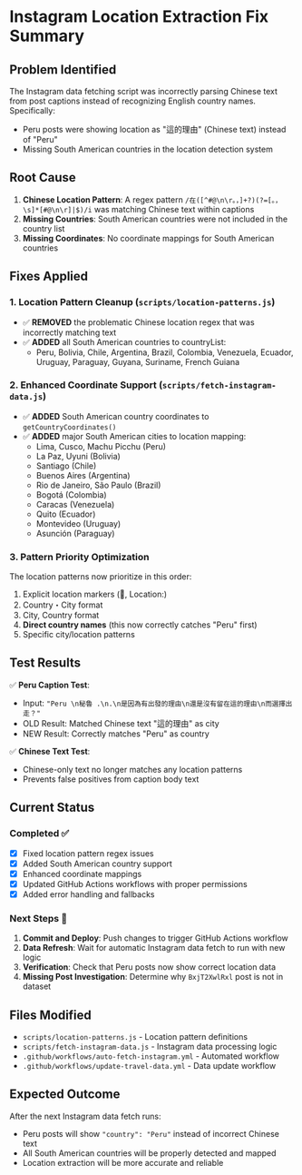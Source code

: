 # Instagram Location Extraction Fix Summary

## Problem Identified
The Instagram data fetching script was incorrectly parsing Chinese text from post captions instead of recognizing English country names. Specifically:

- Peru posts were showing location as "這的理由" (Chinese text) instead of "Peru"
- Missing South American countries in the location detection system

## Root Cause
1. **Chinese Location Pattern**: A regex pattern `/在([^#@\n\r。，]+?)(?=[。，\s]*[#@\n\r]|$)/i` was matching Chinese text within captions
2. **Missing Countries**: South American countries were not included in the country list
3. **Missing Coordinates**: No coordinate mappings for South American countries

## Fixes Applied

### 1. Location Pattern Cleanup (`scripts/location-patterns.js`)
- ✅ **REMOVED** the problematic Chinese location regex that was incorrectly matching text
- ✅ **ADDED** all South American countries to countryList:
  - Peru, Bolivia, Chile, Argentina, Brazil, Colombia, Venezuela, Ecuador, Uruguay, Paraguay, Guyana, Suriname, French Guiana

### 2. Enhanced Coordinate Support (`scripts/fetch-instagram-data.js`)
- ✅ **ADDED** South American country coordinates to `getCountryCoordinates()`
- ✅ **ADDED** major South American cities to location mapping:
  - Lima, Cusco, Machu Picchu (Peru)
  - La Paz, Uyuni (Bolivia)
  - Santiago (Chile)
  - Buenos Aires (Argentina)
  - Rio de Janeiro, São Paulo (Brazil)
  - Bogotá (Colombia)
  - Caracas (Venezuela)
  - Quito (Ecuador)
  - Montevideo (Uruguay)
  - Asunción (Paraguay)

### 3. Pattern Priority Optimization
The location patterns now prioritize in this order:
1. Explicit location markers (📍, Location:)
2. Country・City format
3. City, Country format
4. **Direct country names** (this now correctly catches "Peru" first)
5. Specific city/location patterns

## Test Results
✅ **Peru Caption Test**: 
- Input: `"Peru \n秘魯 .\n.\n是因為有出發的理由\n還是沒有留在這的理由\n而選擇出走？"`
- OLD Result: Matched Chinese text "這的理由" as city
- NEW Result: Correctly matches "Peru" as country

✅ **Chinese Text Test**:
- Chinese-only text no longer matches any location patterns
- Prevents false positives from caption body text

## Current Status
### Completed ✅
- [x] Fixed location pattern regex issues
- [x] Added South American country support  
- [x] Enhanced coordinate mappings
- [x] Updated GitHub Actions workflows with proper permissions
- [x] Added error handling and fallbacks

### Next Steps 🔄
1. **Commit and Deploy**: Push changes to trigger GitHub Actions workflow
2. **Data Refresh**: Wait for automatic Instagram data fetch to run with new logic
3. **Verification**: Check that Peru posts now show correct location data
4. **Missing Post Investigation**: Determine why `BxjT2XwlRxl` post is not in dataset

## Files Modified
- `scripts/location-patterns.js` - Location pattern definitions
- `scripts/fetch-instagram-data.js` - Instagram data processing logic
- `.github/workflows/auto-fetch-instagram.yml` - Automated workflow
- `.github/workflows/update-travel-data.yml` - Data update workflow

## Expected Outcome
After the next Instagram data fetch runs:
- Peru posts will show `"country": "Peru"` instead of incorrect Chinese text
- All South American countries will be properly detected and mapped
- Location extraction will be more accurate and reliable
